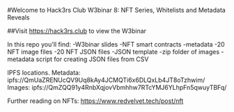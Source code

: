#Welcome to Hack3rs Club W3binar 8: NFT Series, Whitelists and Metadata Reveals

##Visit https://hack3rs.club to view the W3binar

In this repo you'll find:
-W3binar slides
-NFT smart contracts
-metadata
    -20 NFT image files
    -20 NFT JSON files
    -JSON template
    -zip folder of images
    -metadata script for creating JSON files from CSV


IPFS locations.
Metadata:
    ipfs://QmUaZRENUcQV9Uq8kAy4JCMQTi6x6DLQxLb4JT8oTzhwim/
Images:
    ipfs://QmZQQ91y4RnbXqjovVbmhhw7RTcYMJ6YLhpFn5qwuyTBFq/

Further reading on NFTs: https://www.redvelvet.tech/post/nft

